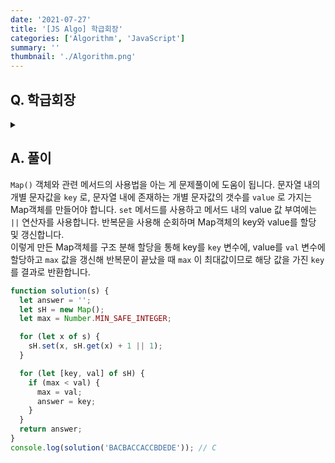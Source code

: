 ```yaml
---
date: '2021-07-27'
title: '[JS Algo] 학급회장'
categories: ['Algorithm', 'JavaScript']
summary: ''
thumbnail: './Algorithm.png'
---
```


## Q. 학급회장

<details>
<summary></summary>
<div markdown="1">

학급 회장을 후보로 기호 A, B, C, D, E 후보가 등록을 했습니다.
어떤 기호의 후보가 학급 회장이 되었는지를 반환해야 합니다. 반드시 한 명의 학급회장이 선출되도록 투표결과가 나왔다고 가정합니다.

</div>
</details>

## A. 풀이

`Map()` 객체와 관련 메서드의 사용법을 아는 게 문제풀이에 도움이 됩니다. 문자열 내의 개별 문자값을 `key` 로, 문자열 내에 존재하는 개별 문자값의 갯수를 `value` 로 가지는 Map객체를 만들어야 합니다. `set` 메서드를 사용하고 메서드 내의 value 값 부여에는 `||` 연산자를 사용합니다. 반복문을 사용해 순회하며 Map객체의 key와 value를 할당 및 갱신합니다. <br>
이렇게 만든 Map객체를 구조 분해 할당을 통해 key를 `key` 변수에, value를 `val` 변수에 할당하고 `max` 값을 갱신해 반복문이 끝났을 때 `max` 이 최대값이므로 해당 값을 가진 `key` 를 결과로 반환합니다.

```javascript
function solution(s) {
  let answer = '';
  let sH = new Map();
  let max = Number.MIN_SAFE_INTEGER;

  for (let x of s) {
    sH.set(x, sH.get(x) + 1 || 1);
  }

  for (let [key, val] of sH) {
    if (max < val) {
      max = val;
      answer = key;
    }
  }
  return answer;
}
console.log(solution('BACBACCACCBDEDE')); // C
```
